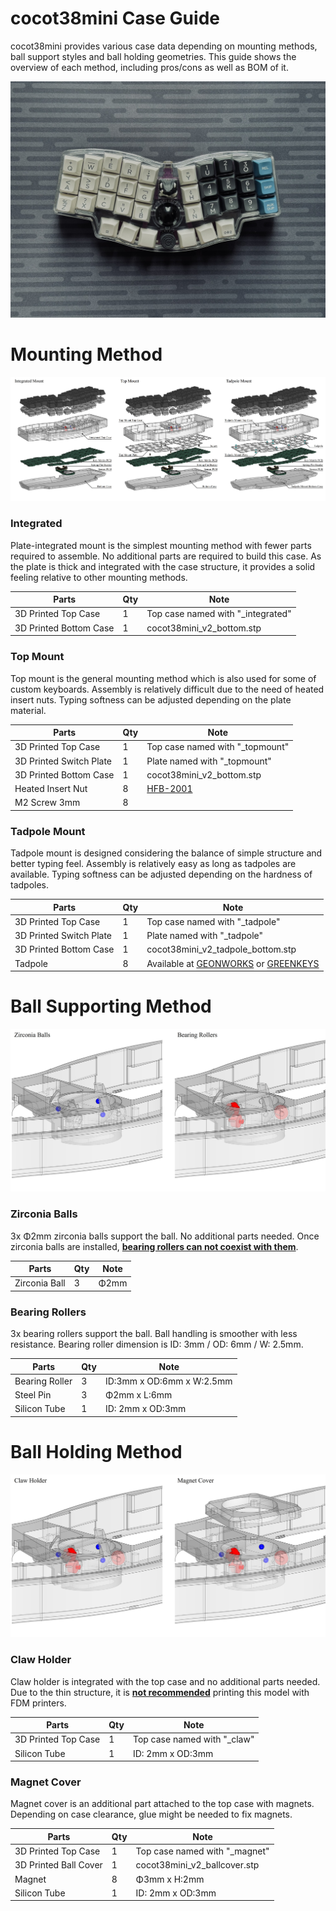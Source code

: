 # cocot38mini Case Guide

cocot38mini provides various case data depending on mounting methods, ball support styles and ball holding geometries. This guide shows the overview of each method, including pros/cons as well as BOM of it.

![cocot38mini_main00](/images/main_00.jpg)

# Mounting Method

![mounting_method](/images/Mounting_Method.jpg)

### Integrated
Plate-integrated mount is the simplest mounting method with fewer parts required to assemble. No additional parts are required to build this case. As the plate is thick and integrated with the case structure, it provides a solid feeling relative to other mounting methods.

|Parts|Qty|Note|
|---|---|---|
|3D Printed Top Case|1|Top case named with "_integrated"|
|3D Printed Bottom Case|1|cocot38mini_v2_bottom.stp|

### Top Mount
Top mount is the general mounting method which is also used for some of custom keyboards. Assembly is relatively difficult due to the need of heated insert nuts. Typing softness can be adjusted depending on the plate material.

|Parts|Qty|Note|
|---|---|---|
|3D Printed Top Case|1|Top case named with "_topmount"|
|3D Printed Switch Plate|1|Plate named with "_topmount"|
|3D Printed Bottom Case|1|cocot38mini_v2_bottom.stp|
|Heated Insert Nut|8|[HFB-2001](https://hirosugi.co.jp/products/B/HFB.html#bx1)|
|M2 Screw 3mm|8||

### Tadpole Mount
Tadpole mount is designed considering the balance of simple structure and better typing feel. Assembly is relatively easy as long as tadpoles are available. Typing softness can be adjusted depending on the hardness of tadpoles.

|Parts|Qty|Note|
|---|---|---|
|3D Printed Top Case|1|Top case named with "_tadpole"|
|3D Printed Switch Plate|1|Plate named with "_tadpole"|
|3D Printed Bottom Case|1|cocot38mini_v2_tadpole_bottom.stp|
|Tadpole|8|Available at [GEONWORKS](https://geon.works/products/tadpole) or [GREENKEYS](https://shop.green-keys.info/products/tadpole)|

# Ball Supporting Method

![ball_support_method](/images/Ball_Support_Method.jpg)

### Zirconia Balls
3x Φ2mm zirconia balls support the ball. No additional parts needed. Once zirconia balls are installed, <u>**bearing rollers can not coexist with them**</u>.

|Parts|Qty|Note|
|---|---|---|
|Zirconia Ball|3|Φ2mm|

### Bearing Rollers
3x bearing rollers support the ball. Ball handling is smoother with less resistance. Bearing roller dimension is ID: 3mm / OD: 6mm / W: 2.5mm.

|Parts|Qty|Note|
|---|---|---|
|Bearing Roller|3|ID:3mm x OD:6mm x W:2.5mm|
|Steel Pin|3|Φ2mm x L:6mm|
|Silicon Tube|1|ID: 2mm x OD:3mm|

# Ball Holding Method

![ball_holding_method](/images/Ball_Holding_Method.jpg)

### Claw Holder
Claw holder is integrated with the top case and no additional parts needed. Due to the thin structure, it is <u>**not recommended**</u> printing this model with FDM printers.

|Parts|Qty|Note|
|---|---|---|
|3D Printed Top Case|1|Top case named with "_claw"|
|Silicon Tube|1|ID: 2mm x OD:3mm|

### Magnet Cover
Magnet cover is an additional part attached to the top case with magnets. Depending on case clearance, glue might be needed to fix magnets.

|Parts|Qty|Note|
|---|---|---|
|3D Printed Top Case|1|Top case named with "_magnet"|
|3D Printed Ball Cover|1|cocot38mini_v2_ballcover.stp|
|Magnet|8|Φ3mm x H:2mm|
|Silicon Tube|1|ID: 2mm x OD:3mm|
